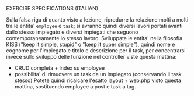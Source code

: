 EXERCISE SPECIFICATIONS (ITALIAN)

Sulla falsa riga di quanto visto a lezione, riprodurre la relazione molti a molti tra le entita' `employee` e `task`; si avranno quindi diversi lavori portati avanti dallo stesso impiegato e diversi impiegati che seguono contemporaneamente lo stesso lavoro.
Sviluppate le entita' nella filosofia KISS ("keep it simple, stupid" o "keep it super simple"), quindi nome e cognome per l'impiegato e titolo e descrizione per il task, per concentrarsi invece sullo sviluppo delle funzione nel controller viste questa mattina:
- CRUD completa + index su employee
- possibilita' di rimuovere un task da un impiegato (conservando il task stesso)
Potete quindi ricalcare l'esatto layout + web.php visto questa mattina, sostituendo employee a post e task a tag.